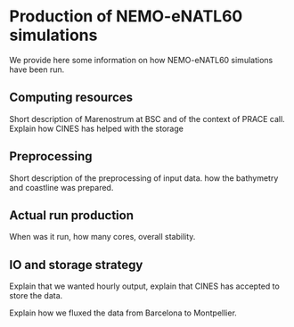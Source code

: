 #  Production of NEMO-eNATL60 simulations

We provide here some information on how NEMO-eNATL60 simulations have been run. 


## Computing resources 

Short description of Marenostrum at BSC and of the context of PRACE call. Explain how CINES has helped with the storage


## Preprocessing

Short description of the preprocessing of input data. how the bathymetry and coastline was prepared. 


## Actual run production 

When was it run, how many cores, overall stability. 


## IO and storage strategy 

Explain that we wanted hourly output, explain that CINES has accepted to store the data.

Explain how we fluxed the data from Barcelona to Montpellier.
